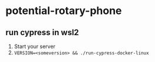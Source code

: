 # potential-rotary-phone
## run cypress in wsl2

1. Start your server
2. `VERSION=<someversion> && ./run-cypress-docker-linux`
